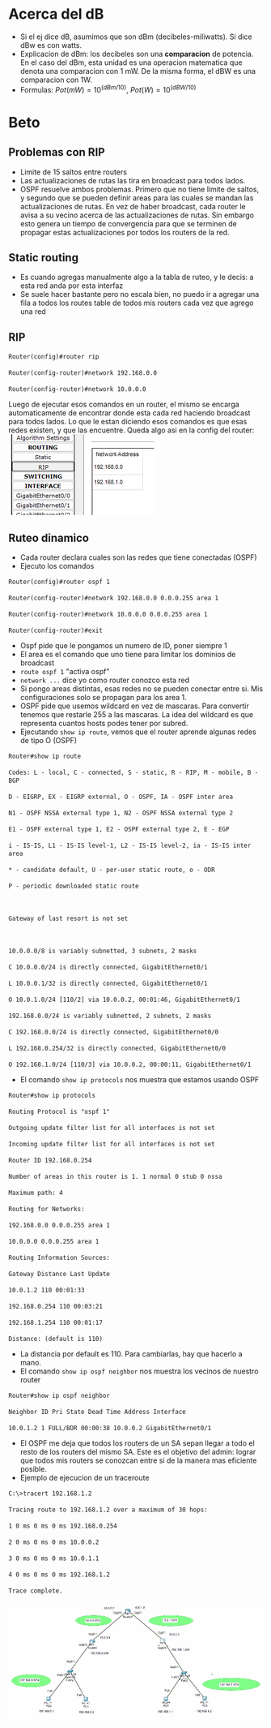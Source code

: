 # Acerca del dB
- Si el ej dice dB, asumimos que son dBm (decibeles-miliwatts). Si dice dBw es con watts.
- Explicacion de dBm: los decibeles son una **comparacion** de potencia. En el caso del dBm, esta unidad es una operacion matematica que denota una comparacion con 1 mW. De la misma forma, el dBW es una comparacion con 1W.
- Formulas: $Pot(mW) = 10^{(dBm/10)}$,  $Pot(W) = 10^{(dBW/10)}$

# Beto
## Problemas con RIP
- Limite de 15 saltos entre routers
- Las actualizaciones de rutas las tira en broadcast para todos lados.
- OSPF resuelve ambos problemas. Primero que no tiene limite de saltos, y segundo que se pueden definir areas para las cuales se mandan las actualizaciones de rutas. En vez de haber broadcast, cada router le avisa a su vecino acerca de las actualizaciones de rutas. Sin embargo esto genera un tiempo de convergencia para que se terminen de propagar estas actualizaciones por todos los routers de la red.
## Static routing
- Es cuando agregas manualmente algo a la tabla de ruteo, y le decis: a esta red anda por esta interfaz
- Se suele hacer bastante pero no escala bien, no puedo ir a agregar una fila a todos los routes table de todos mis routers cada vez que agrego una red
## RIP
```
Router(config)#router rip

Router(config-router)#network 192.168.0.0

Router(config-router)#network 10.0.0.0
```
Luego de ejecutar esos comandos en un router, el mismo se encarga automaticamente de encontrar donde esta cada red haciendo broadcast para todos lados. Lo que le estan diciendo esos comandos es que esas redes existen, y que las encuentre.
Queda algo asi en la config del router:
![](Pasted%20image%2020240321193946.png)
## Ruteo dinamico
- Cada router declara cuales son las redes que tiene conectadas (OSPF)
- Ejecuto los comandos
```
Router(config)#router ospf 1

Router(config-router)#network 192.168.0.0 0.0.0.255 area 1

Router(config-router)#network 10.0.0.0 0.0.0.255 area 1

Router(config-router)#exit
```
- Ospf pide que le pongamos un numero de ID, poner siempre 1
- El area es el comando que uno tiene para limitar los dominios de broadcast
- `route ospf 1` "activa ospf"
- `network ...` dice yo como router conozco esta red
- Si pongo areas distintas, esas redes no se pueden conectar entre si. Mis configuraciones solo se propagan para los area 1.
- OSPF pide que usemos wildcard en vez de mascaras. Para convertir tenemos que restarle 255 a las mascaras. La idea del wildcard es que representa cuantos hosts podes tener por subred.
- Ejecutando `show ip route`, vemos que el router aprende algunas redes de tipo O (OSPF)
```
Router#show ip route

Codes: L - local, C - connected, S - static, R - RIP, M - mobile, B - BGP

D - EIGRP, EX - EIGRP external, O - OSPF, IA - OSPF inter area

N1 - OSPF NSSA external type 1, N2 - OSPF NSSA external type 2

E1 - OSPF external type 1, E2 - OSPF external type 2, E - EGP

i - IS-IS, L1 - IS-IS level-1, L2 - IS-IS level-2, ia - IS-IS inter area

* - candidate default, U - per-user static route, o - ODR

P - periodic downloaded static route

  

Gateway of last resort is not set

  

10.0.0.0/8 is variably subnetted, 3 subnets, 2 masks

C 10.0.0.0/24 is directly connected, GigabitEthernet0/1

L 10.0.0.1/32 is directly connected, GigabitEthernet0/1

O 10.0.1.0/24 [110/2] via 10.0.0.2, 00:01:46, GigabitEthernet0/1

192.168.0.0/24 is variably subnetted, 2 subnets, 2 masks

C 192.168.0.0/24 is directly connected, GigabitEthernet0/0

L 192.168.0.254/32 is directly connected, GigabitEthernet0/0

O 192.168.1.0/24 [110/3] via 10.0.0.2, 00:00:11, GigabitEthernet0/1
```
- El comando `show ip protocols` nos muestra que estamos usando OSPF
```
Router#show ip protocols

Routing Protocol is "ospf 1"

Outgoing update filter list for all interfaces is not set

Incoming update filter list for all interfaces is not set

Router ID 192.168.0.254

Number of areas in this router is 1. 1 normal 0 stub 0 nssa

Maximum path: 4

Routing for Networks:

192.168.0.0 0.0.0.255 area 1

10.0.0.0 0.0.0.255 area 1

Routing Information Sources:

Gateway Distance Last Update

10.0.1.2 110 00:01:33

192.168.0.254 110 00:03:21

192.168.1.254 110 00:01:17

Distance: (default is 110)
```
- La distancia por default es 110. Para cambiarlas, hay que hacerlo a mano.
- El comando `show ip ospf neighbor` nos muestra los vecinos de nuestro router
```
Router#show ip ospf neighbor

Neighbor ID Pri State Dead Time Address Interface

10.0.1.2 1 FULL/BDR 00:00:38 10.0.0.2 GigabitEthernet0/1
```
- El OSPF me deja que todos los routers de un SA sepan llegar a todo el resto de los routers del mismo SA. Este es el objetivo del admin: lograr que todos mis routers se conozcan entre si de la manera mas eficiente posible.
- Ejemplo de ejecucion de un traceroute
```
C:\>tracert 192.168.1.2

Tracing route to 192.168.1.2 over a maximum of 30 hops:

1 0 ms 0 ms 0 ms 192.168.0.254

2 0 ms 0 ms 0 ms 10.0.0.2

3 0 ms 0 ms 0 ms 10.0.1.1

4 0 ms 0 ms 0 ms 192.168.1.2

Trace complete.
```
![](Pasted%20image%2020240321202833.png)
